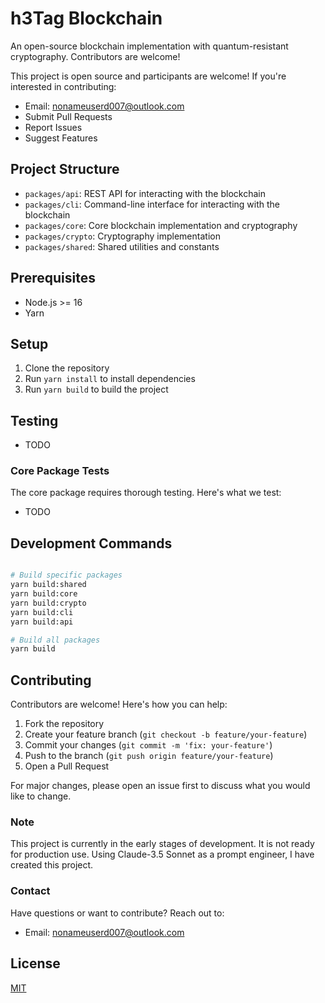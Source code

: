 # h3Tag Blockchain

An open-source blockchain implementation with quantum-resistant cryptography. Contributors are welcome!

This project is open source and participants are welcome! If you're interested in contributing:

- Email: nonameuserd007@outlook.com
- Submit Pull Requests
- Report Issues
- Suggest Features

## Project Structure

- `packages/api`: REST API for interacting with the blockchain
- `packages/cli`: Command-line interface for interacting with the blockchain
- `packages/core`: Core blockchain implementation and cryptography
- `packages/crypto`: Cryptography implementation
- `packages/shared`: Shared utilities and constants

## Prerequisites

- Node.js >= 16
- Yarn

## Setup

1. Clone the repository
2. Run `yarn install` to install dependencies
3. Run `yarn build` to build the project

## Testing

- TODO

### Core Package Tests

The core package requires thorough testing. Here's what we test:

- TODO

## Development Commands

```bash

# Build specific packages
yarn build:shared
yarn build:core
yarn build:crypto
yarn build:cli
yarn build:api

# Build all packages
yarn build
```

## Contributing

Contributors are welcome! Here's how you can help:

1. Fork the repository
2. Create your feature branch (`git checkout -b feature/your-feature`)
3. Commit your changes (`git commit -m 'fix: your-feature'`)
4. Push to the branch (`git push origin feature/your-feature`)
5. Open a Pull Request

For major changes, please open an issue first to discuss what you would like to change.

### Note

This project is currently in the early stages of development. It is not ready for production use. Using Claude-3.5 Sonnet as a prompt engineer, I have created this project.

### Contact

Have questions or want to contribute? Reach out to:

- Email: nonameuserd007@outlook.com

## License

[MIT](LICENSE)
